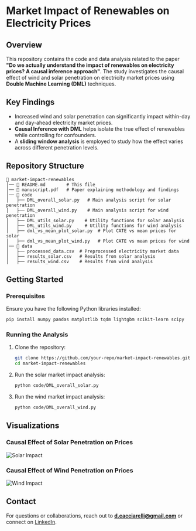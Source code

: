 # Market Impact of Renewables on Electricity Prices

## Overview
This repository contains the code and data analysis related to the paper **"Do we actually understand the impact of renewables on electricity prices? A causal inference approach"**. The study investigates the causal effect of wind and solar penetration on electricity market prices using **Double Machine Learning (DML)** techniques.

## Key Findings
- Increased wind and solar penetration can significantly impact within-day and day-ahead electricity market prices.
- **Causal Inference with DML** helps isolate the true effect of renewables while controlling for confounders.
- A **sliding window analysis** is employed to study how the effect varies across different penetration levels.

## Repository Structure
```
📂 market-impact-renewables
│── 📄 README.md        # This file
│── 📄 manuscript.pdf   # Paper explaining methodology and findings
│── 📂 code
│   ├── DML_overall_solar.py   # Main analysis script for solar penetration
│   ├── DML_overall_wind.py    # Main analysis script for wind penetration
│   ├── DML_utils_solar.py    # Utility functions for solar analysis
│   ├── DML_utils_wind.py     # Utility functions for wind analysis
│   ├── dml_vs_mean_plot_solar.py  # Plot CATE vs mean prices for solar
│   ├── dml_vs_mean_plot_wind.py   # Plot CATE vs mean prices for wind
│── 📂 data
│   ├── processed_data.csv  # Preprocessed electricity market data
│   ├── results_solar.csv   # Results from solar analysis
│   ├── results_wind.csv    # Results from wind analysis
```

## Getting Started
### Prerequisites
Ensure you have the following Python libraries installed:
```bash
pip install numpy pandas matplotlib tqdm lightgbm scikit-learn scipy
```

### Running the Analysis
1. Clone the repository:
   ```bash
   git clone https://github.com/your-repo/market-impact-renewables.git
   cd market-impact-renewables
   ```
2. Run the solar market impact analysis:
   ```bash
   python code/DML_overall_solar.py
   ```
3. Run the wind market impact analysis:
   ```bash
   python code/DML_overall_wind.py
   ```

## Visualizations
### Causal Effect of Solar Penetration on Prices
![Solar Impact](mean_vs_cate_solar_withinday.png)

### Causal Effect of Wind Penetration on Prices
![Wind Impact](mean_vs_cate_wind_withinday.png)

## Contact
For questions or collaborations, reach out to **d.cacciarelli@gmail.com** or connect on [LinkedIn](https://www.linkedin.com/in/cacciarelli/).

